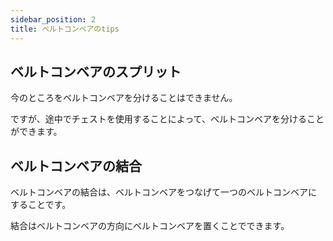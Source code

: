 ```yaml
---
sidebar_position: 2
title: ベルトコンベアのtips
---
```


## ベルトコンベアのスプリット

今のところをベルトコンベアを分けることはできません。

ですが、途中でチェストを使用することによって、ベルトコンベアを分けることができます。

## ベルトコンベアの結合

ベルトコンベアの結合は、ベルトコンベアをつなげて一つのベルトコンベアにすることです。

結合はベルトコンベアの方向にベルトコンベアを置くことでできます。